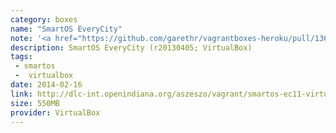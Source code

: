 ```yaml
---
category: boxes
name: "SmartOS EveryCity"
note: '<a href="https://github.com/garethr/vagrantboxes-heroku/pull/136">#136</a>'
description: SmartOS EveryCity (r20130405; VirtualBox)
tags:
 - smartos
 -  virtualbox
date: 2014-02-16
link: http://dlc-int.openindiana.org/aszeszo/vagrant/smartos-ec11-virtualbox-20130405.box
size: 550MB
provider: VirtualBox
---
```

